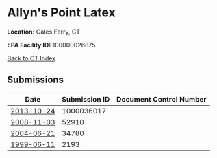 # Allyn's Point Latex

**Location:** Gales Ferry, CT

**EPA Facility ID:** 100000026875

[Back to CT Index](../../index.md)

## Submissions

| Date | Submission ID | Document Control Number |
|------|--------------|-------------------------|
| [2013-10-24](submissions/1000036017.md) | 1000036017 |  |
| [2008-11-03](submissions/52910.md) | 52910 |  |
| [2004-06-21](submissions/34780.md) | 34780 |  |
| [1999-06-11](submissions/2193.md) | 2193 |  |

